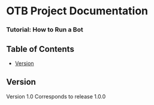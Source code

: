 # OTB Project Documentation
### Tutorial: How to Run a Bot

## Table of Contents
 - [Version](#version)

## Version
Version 1.0
Corresponds to release 1.0.0

